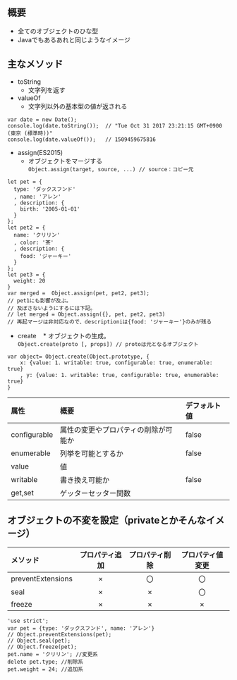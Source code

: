 ## 概要
* 全てのオブジェクトのひな型
* Javaでもあるあれと同じようなイメージ

## 主なメソッド
* toString
    * 文字列を返す
* valueOf
    * 文字列以外の基本型の値が返される
```
var date = new Date();
console.log(date.toString());  // "Tue Oct 31 2017 23:21:15 GMT+0900 (東京 (標準時))"
console.log(date.valueOf());   // 1509459675816
```
* assign(ES2015)
    * オブジェクトをマージする  
`Object.assign(target, source, ...) // source：コピー元`
```
let pet = {
  type: 'ダックスフンド'
  , name: 'アレン'
  , description: {
    birth: '2005-01-01'
  }
};
let pet2 = {
  name: 'クリリン'
  , color: '茶'
  , description: {
    food: 'ジャーキー'
  }
};
let pet3 = {
  weight: 20
}
var merged =  Object.assign(pet, pet2, pet3);
// pet1にも影響が及ぶ。
// 及ぼさないようにするには下記。
// let merged = Object.assign({}, pet, pet2, pet3)
// 再起マージは非対応なので、descriptioniは{food: 'ジャーキー'}のみが残る
```

* create
    * オブジェクトの生成。  
`Object.create(proto [, props]) // protoは元となるオブジェクト`
```
var object= Object.create(Object.prototype, {
    x: {value: 1. writable: true, configurable: true, enumerable: true}
    , y: {value: 1. writable: true, configurable: true, enumerable: true}
}
```

|属性|概要|デフォルト値|
| :- | :- | :- |
|configurable | 属性の変更やプロパティの削除が可能か | false |
|enumerable | 列挙を可能とするか | false |
|value | 値 ||
|writable | 書き換え可能か | false |
|get,set |ゲッターセッター関数 ||

## オブジェクトの不変を設定（privateとかそんなイメージ）

|メソッド| プロパティ追加 | プロパティ削除 | プロパティ値変更 |
|:- | :-: | :-: | :-: |
|preventExtensions|×|〇|〇|
|seal|×|×|〇|
|freeze|×|×|×|

```
'use strict';
var pet = {type: 'ダックスフンド', name: 'アレン'}
// Object.preventExtensions(pet);
// Object.seal(pet);
// Object.freeze(pet);
pet.name = 'クリリン'; //変更系
delete pet.type; //削除系
pet.weight = 24; //追加系
```
